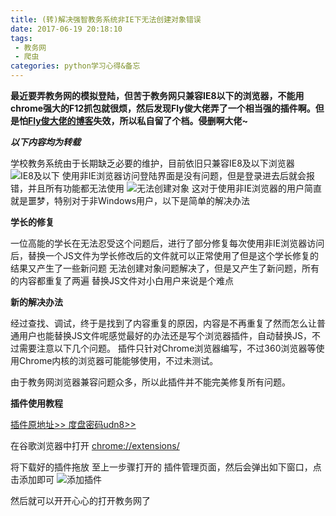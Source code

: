 ```yaml
---
title: (转)解决强智教务系统非IE下无法创建对象错误
date: 2017-06-19 20:18:10
tags: 
 - 教务网
 - 爬虫
categories: python学习心得&备忘
---
```


**最近要弄教务网的模拟登陆，但苦于教务网只兼容IE8以下的浏览器，不能用chrome强大的F12抓包就很烦，然后发现Fly俊大佬弄了一个相当强的插件啊。但是怕[Fly俊大佬的博客](http://www.qiujun.me)失效，所以私自留了个档。侵删啊大佬~**

***以下内容均为转载***

学校教务系统由于长期缺乏必要的维护，目前依旧只兼容IE8及以下浏览器
![IE8及以下](http://upload-images.jianshu.io/upload_images/5433252-4ac3942a591ffb91.png?imageMogr2/auto-orient/strip%7CimageView2/2/w/1240)
使用非IE浏览器访问登陆界面是没有问题，但是登录进去后就会报错，并且所有功能都无法使用
![无法创建对象](http://upload-images.jianshu.io/upload_images/5433252-1eb9c8b6ef279963.png?imageMogr2/auto-orient/strip%7CimageView2/2/w/1240)
这对于使用非IE浏览器的用户简直就是噩梦，特别对于非Windows用户，以下是简单的解决办法
<!-- more -->
**学长的修复**

一位高能的学长在无法忍受这个问题后，进行了部分修复每次使用非IE浏览器访问后，替换一个JS文件为学长修改后的文件就可以正常使用了但是这个学长修复的结果又产生了一些新问题
无法创建对象问题解决了，但是又产生了新问题，所有的内容都重复了两遍
替换JS文件对小白用户来说是个难点

[](https://qiujun.me/post/resolve-bug-for-qzsoft/#新的解决办法)**新的解决办法**

经过查找、调试，终于是找到了内容重复的原因，内容是不再重复了然而怎么让普通用户也能替换JS文件呢感觉最好的办法还是写个浏览器插件，自动替换JS，不过需要注意以下几个问题。
插件只针对Chrome浏览器编写，不过360浏览器等使用Chrome内核的浏览器可能能够使用，不过未测试。

由于教务网浏览器兼容问题众多，所以此插件并不能完美修复所有问题。

[](https://qiujun.me/post/resolve-bug-for-qzsoft/#插件使用教程)**插件使用教程**

[插件原地址>>
](https://qiujun.me/uploads/resolve-bug-for-qzsoft/%E6%B9%96%E5%8D%97%E7%A7%91%E6%8A%80%E5%A4%A7%E5%AD%A6%E6%95%99%E5%8A%A1%E5%A4%84%E4%BF%AE%E5%A4%8D%E6%8F%92%E4%BB%B6.crx)
[度盘密码udn8>>](http://pan.baidu.com/s/1kVFortH)

在谷歌浏览器中打开 [chrome://extensions/
](chrome://extensions/)

将下载好的插件拖放
至上一步骤打开的 插件管理页面，然后会弹出如下窗口，点击添加即可
![添加插件](http://upload-images.jianshu.io/upload_images/5433252-0b8cb0fa6c00b1e6.png?imageMogr2/auto-orient/strip%7CimageView2/2/w/1240)

然后就可以开开心心的打开教务网了
